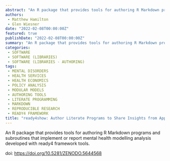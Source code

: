 ```yaml
---
abstract: "An R package that provides tools for authoring R Markdown programs and subroutines that implement or report mental helath modelling analysis developed with ready4 framework tools."
authors:
 - Matthew Hamilton
 - Glen Wiesner
date: "2022-02-08T00:00:00Z"
featured: true
publishDate: "2022-02-08T00:00:00Z"
summary: "An R package that provides tools for authoring R Markdown programs and subroutines that implement or report mental helath modelling analysis developed with ready4 framework tools..."
categories:
 - SOFTWARE
 - SOFTWARE (LIBRARIES)
 - SOFTWARE (LIBRARIES - AUTHORING)
tags:
 - MENTAL DISORDERS
 - HEALTH SERVICES
 - HEALTH ECONOMICS
 - POLICY ANALYSIS
 - MODULAR MODELS
 - AUTHORING TOOLS
 - LITERATE PROGRAMMING
 - MARKDOWN
 - REPRODUCIBLE RESEARCH
 - READY4 FRAMEWORK
title: "ready4show: Author Literate Programs to Share Insights from Applying the Ready4 Framework"
---
```


An R package that provides tools for authoring R Markdown programs and subroutines that implement or report mental health modelling analysis developed with ready4 framework tools.

doi: https://doi.org/10.5281/ZENODO.5644568
